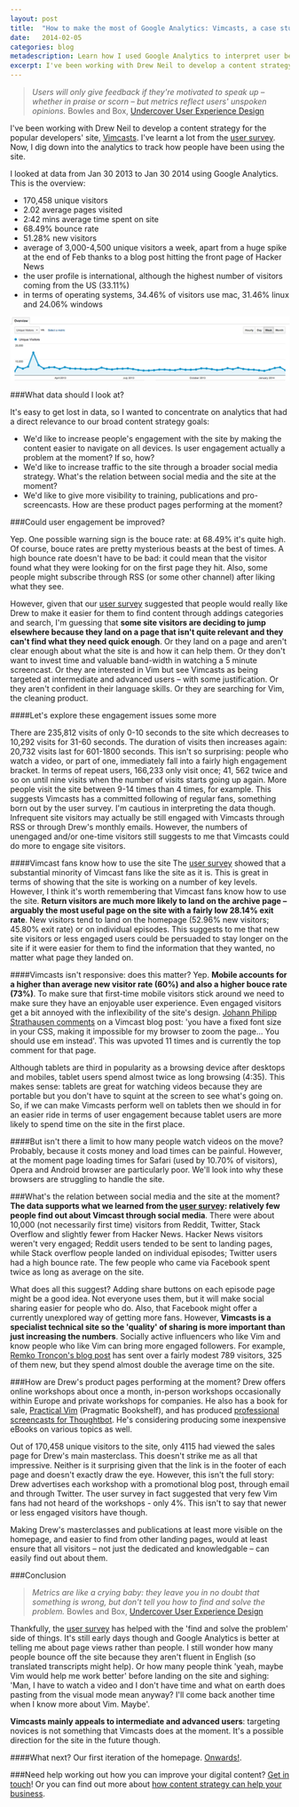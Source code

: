 ```yaml
---
layout: post
title:  "How to make the most of Google Analytics: Vimcasts, a case study"
date:   2014-02-05 
categories: blog
metadescription: Learn how I used Google Analytics to interpret user behaviour on the popular developers' site, Vimcasts. 
excerpt: I've been working with Drew Neil to develop a content strategy for the popular developers' site, Vimcasts. I've learnt a lot from the user survey. For example, a majority of the 216 respondents would like Drew to add categories and search. Now, I dig down into the analytics to track how people have been using the Vimcasts site.
---
```


>*Users will only give feedback if they're motivated to speak up – whether in praise or scorn – but metrics reflect users' unspoken opinions.*
> Bowles and Box, [Undercover User Experience Design][undercover]

I've been working with Drew Neil to develop a content strategy for the popular developers' site, [Vimcasts][Vimcasts]. I've learnt a lot from the [user survey][survey]. Now, I dig down into the analytics to track how people have been using the site.

I looked at data from Jan 30 2013 to Jan 30 2014 using Google Analytics. This is the overview:

* 170,458 unique visitors
* 2.02 average pages visited
* 2:42 mins average time spent on site
* 68.49% bounce rate
* 51.28% new visitors
* average of 3,000-4,500 unique visitors a week, apart from a huge spike at the end of Feb thanks to a blog post hitting the front page of Hacker News
* the user profile is international, although the highest number of visitors coming from the US (33.11%)
* in terms of operating systems, 34.46% of visitors use mac, 31.46% linux and 24.06% windows

<img class = "Vimcasts_unique_visitors" src="/images/Vimcasts_unique_visitors.png" alt="a screenshot of Vimcasts unique visitors over the course of a year">

###What data should I look at?

It's easy to get lost in data, so I wanted to concentrate on analytics that had a direct relevance to our broad content strategy goals:

* We'd like to increase people's engagement with the site by making the content easier to navigate on all devices. Is user engagement actually a problem at the moment? If so, how?
* We'd like to increase traffic to the site through a broader social media strategy. What's the relation between social media and the site at the moment?
* We'd like to give more visibility to training, publications and pro-screencasts. How are these product pages performing at the moment?

###Could user engagement be improved?

Yep. One possible warning sign is the bouce rate: at 68.49% it's quite high. Of course, bouce rates are pretty mysterious beasts at the best of times. A high bounce rate doesn't have to be bad: it could mean that the visitor found what they were looking for on the first page they hit. Also, some people might subscribe through RSS (or some other channel) after liking what they see.

However, given that our [user survey][survey] suggested that people would really like Drew to make it easier for them to find content through addings categories and search, I'm guessing that **some site visitors are deciding to jump elsewhere because they land on a page that isn't quite relevant and they can't find what they need quick enough**. Or they land on a page and aren't clear enough about what the site is and how it can help them. Or they don't want to invest time and valuable band-width in watching a 5 minute screencast. Or they are interested in Vim but see Vimcasts as being targeted at intermediate and advanced users – with some justification. Or they aren't confident in their language skills. Or they are searching for Vim, the cleaning product. 

####Let's explore these engagement issues some more

There are 235,812 visits of only 0-10 seconds to the site which decreases to 10,292 visits for 31-60 seconds. The duration of visits then increases again: 20,732 visits last for 601-1800 seconds. This isn't so surprising: people who watch a video, or part of one, immediately fall into a fairly high engagement bracket.  In terms of repeat users, 166,233 only visit once; 41, 562 twice and so on until nine visits when the number of visits starts going up again. More people visit the site between 9-14 times than 4 times, for example. This suggests Vimcasts has a committed following of regular fans, something born out by the user survey. I'm cautious in interpreting the data though. Infrequent site visitors may actually be still engaged with Vimcasts through RSS or through Drew's monthly emails. However, the numbers of unengaged and/or one-time visitors still suggests to me that Vimcasts could do more to engage site visitors.

####Vimcast fans know how to use the site
The [user survey][survey] showed that a substantial minority of Vimcast fans like the site as it is. This is great in terms of showing that the site is working on a number of key levels. However, I think it's worth remembering that Vimcast fans know how to use the site. **Return visitors are much more likely to land on the archive page – arguably the most useful page on the site  with a fairly low 28.14% exit rate**. New visitors tend to land on the homepage (52.96% new visitors; 45.80% exit rate) or on individual episodes. This suggests to me that new site visitors or less engaged users could be persuaded to stay longer on the site if it were easier for them to find the information that they wanted, no matter what page they landed on.


####Vimcasts isn't responsive: does this matter?
Yep. **Mobile accounts for a higher than average new visitor rate (60%) and also a higher bouce rate (73%)**. To make sure that first-time mobile visitors stick around we need to make sure they have an enjoyable user experience. Even engaged visitors get a bit annoyed with the inflexibility of the site's design. [Johann Philipp Strathausen comments][fixedfont] on a Vimcast blog post: 'you have a fixed font size in your CSS, making it impossible for my browser to zoom the page... You should use em instead'. This was upvoted 11 times and is currently the top comment for that page. 

Although tablets are third in popularity as a browsing device after desktops and mobiles, tablet users spend almost twice as long browsing (4:35). This makes sense: tablets are great for watching videos because they are portable but you don't have to squint at the screen to see what's going on. So, if we can make Vimcasts perform well on tablets then we should in for an easier ride in terms of user engagement because tablet users are more likely to spend time on the site in the first place. 


####But isn't there a limit to how many people watch videos on the move?
Probably, because it costs money and load times can be painful. However, at the moment page loading times for Safari (used by 10.70% of visitors), Opera and Android browser are particularly poor. We'll look into why these browsers are struggling to handle the site.

###What's the relation between social media and the site at the moment?
**The data supports what we learned from the [user survey][survey]: relatively few people find out about Vimcast through social media**. There were about 10,000 (not necessarily first time) visitors from Reddit, Twitter, Stack Overflow and slightly fewer from Hacker News. Hacker News visitors weren't very engaged; Reddit users tended to be sent to landing pages, while Stack overflow people landed on individual episodes; Twitter users had a high bounce rate. The few people who came via Facebook spent twice as long as average on the site. 

What does all this suggest? Adding share buttons on each episode page might be a good idea. Not everyone uses them, but it will make social sharing easier for people who do. Also, that Facebook might offer a currently unexplored way of getting more fans. However, **Vimcasts is a specialist technical site so the 'quality' of sharing is more important than just increasing the numbers**. Socially active influencers who like Vim and know people who like Vim can bring more engaged followers. For example, [Remko Tronçon's blog post][remko] has sent over a fairly modest 789 visitors, 325 of them new, but they spend almost double the average time on the site. 

###How are Drew's product pages performing at the moment?
Drew offers online workshops about once a month, in-person workshops occasionally within Europe and private workshops for companies. He also has a book for sale, [Practical Vim][] (Pragmatic Bookshelf), and has produced [professional screencasts for Thoughtbot][thoughtbot]. He's considering producing some inexpensive eBooks on various topics as well. 

Out of 170,458 unique visitors to the site, only 4115 had viewed the sales page for Drew's main masterclass. This doesn't strike me as all that impressive. Neither is it surprising given that the link is in the footer of each page and doesn't exactly draw the eye. However, this isn't the full story: Drew advertises each workshop with a promotional blog post, through email and through Twitter. The user survey in fact suggested that very few Vim fans had not heard of the workshops - only 4%. This isn't to say that newer or less engaged visitors have though. 

Making Drew's masterclasses and publications at least more visible on the homepage, and easier to find from other landing pages, would at least ensure that all visitors – not just the dedicated and knowledgable – can easily find out about them.

###Conclusion
> *Metrics are like a crying baby: they leave you in no doubt that something is wrong, but don't tell you how to find and solve the problem.*
> Bowles and Box, [Undercover User Experience Design][undercover]

Thankfully, the [user survey][survey] has helped with the 'find and solve the problem' side of things. It's still early days though and Google Analytics is better at telling me about page views rather than people. I still wonder how many people bounce off the site because they aren't fluent in English (so translated transcripts might help). Or how many people think 'yeah, maybe Vim would help me work better' before landing on the site and sighing: 'Man, I have to watch a video and I don't have time and what on earth does pasting from the visual mode mean anyway? I'll come back another time when I know more about Vim. Maybe'. 

**Vimcasts mainly appeals to intermediate and advanced users**: targeting novices is not something that Vimcasts does at the moment. It's a possible direction for the site in the future though. 

####What next?
Our first iteration of the homepage. [Onwards!][optimise your homepage].

###Need help working out how you can improve your digital content?
[Get in touch][email]! Or you can find out more about [how content strategy can help your business][content strategy section]. 


[Vimcasts]: http://vimcasts.org/
[survey]: /blog/2014/01/27/Redesigning-Vimcasts-The_User_Survey.html
[email]: mailto:hannah.adcock@gmail.com
[content strategy section]: /#what_is_content_strategy_section
[remko]: http://el-tramo.be/blog/my-favorite-vim-plugins/
[Practical Vim]: http://el-tramo.be/blog/my-favorite-vim-plugins/
[thoughtbot]: https://learn.thoughtbot.com/products/21-navigating-ruby-files-with-vim
[undercover]: http://undercoverux.com/
[fixedfont]: http://vimcasts.org/blog/2013/02/habit-breaking-habit-making/#comment-816613999
[optimise your homepage]: blog/2014/02/24/Redesigning_Vimcasts_the_Homepage.html